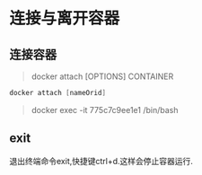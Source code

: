 # 连接与离开容器

## 连接容器

> docker attach [OPTIONS] CONTAINER

```powershell
docker attach [nameOrid]
```

> docker exec -it 775c7c9ee1e1 /bin/bash  

## exit

退出终端命令exit,快捷键ctrl+d.这样会停止容器运行.



